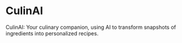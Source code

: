 # CulinAI
CulinAI: Your culinary companion, using AI to transform snapshots of ingredients into personalized recipes.
